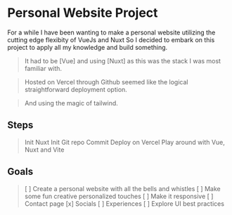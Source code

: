 # Personal Website Project

For a while I have been wanting to make a personal website utilizing the cutting edge flexibity of VueJs and Nuxt
So I decided to embark on this project to apply all my knowledge and build something. 

> It had to be [Vue] and using [Nuxt] as this was the stack I was most familiar with.

> Hosted on Vercel through Github seemed like the logical straightforward deployment option.

> And using the magic of tailwind.

## Steps 
> Init Nuxt 
> Init Git repo
> Commit 
> Deploy on Vercel
> Play around with Vue, Nuxt and Vite

## Goals
> [ ] Create a personal website with all the bells and whistles
> [ ] Make some fun creative personalized touches
> [ ] Make it responsive
> [ ] Contact page
> [x] Socials
> [ ] Experiences
> [ ] Explore UI best practices